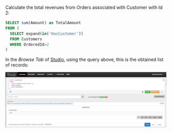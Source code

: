 Calculate the total revenues from Orders associated with Customer with Id 2:

```sql
SELECT sum(Amount) as TotalAmount 
FROM (
  SELECT expand(in('HasCustomer'))
  FROM Customers
  WHERE OrderedId=2
)
```

In the _Browse Tab_ of [Studio](../../../studio/README.md), using the query above, this is the obtained list of records:

![](../../../images/demo-dbs/social-travel-agency/query_44_browse.png)
